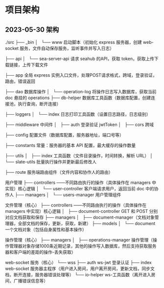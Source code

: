 # 项目架构

## 2023-05-30 架构

./src
├── _bin
│   └── www 启动脚本（初始化 express 服务器，创建 web-socket 服务，文件自动保存服务，监听事件并写入日志）

├── api
│   └── sea-server-api 请求 seahub 的API，获取 token，获取上传下载链接，上传下载文件

├── app 全局 express 实例入口文件，处理POST请求格式，跨域，登录验证，路由，错误返回

├── dao 数据库操作
│   └── operation-log 将操作日志写入数据库，获取当前 doc 悬挂的 operations
├── db-helper 数据库工具函数（数据库配置，创建连接池，执行查询，断开连接）

├── loggers
│   └── index 日志打印工具函数（设置日志路径，日志级别）

├── middleware 中间件
│   ├── auth 登录验证 jwtToken
│   ├── cors 跨域

├── config 配置文件（数据库配置，服务器地址，端口号等）

├── constants 常量：服务器的基本 API 配置，最大缓存的操作数量

├── utils
│   ├── index 工具函数（文件目录操作，时间转换，解析 URL）
│   └── slate-utils 批量执行操作并更新最后修改人

├── route 服务端路由组件（文件内容和协作人的路由）

用户管理
├── controllers ——不同路由执行的操作（具体操作在 managers 中实现）核心逻辑
│   └── user-controller 客户端请求用户，返回当前 doc 中的协作人
├── managers
│   └── users-manager 用户管理组件

文件管理（核心）
├── controllers ——不同路由执行的操作（具体操作在 managers 中实现）核心逻辑
│   ├── document-controller GET 和 POST 分别对应文档获取和保存
├── managers
│   ├── document-manager（文档对象管理器，全部文档的保存，更新，获取，新建）
├── models
│   └── document 一个文档对象（包括自身属性和基本操作）

操作管理（核心）
├── managers
│   ├── operations-manager 操作管理（操作管理器对象存储1000条近期记录，其他的操作写入数据库，然后支持获取服务器和客户端的差距的操作-丢失获取）

web-socket 服务（核心）
└── wss
    ├── auth ws-jwt 登录认证
    ├── index web-socket 服务器主程序（用户进入房间，用户离开房间，更新文档，同步文档，断开连接，服务器错误处理等）
    └── io-helper ws-工具函数（离开进入房间，广播错误信息等）
